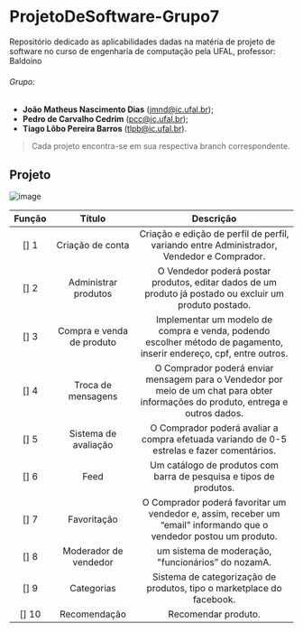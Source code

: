 # ProjetoDeSoftware-Grupo7
Repositório dedicado as aplicabilidades dadas na matéria de projeto de software no curso de engenharia de computação pela UFAL, professor: Baldoino 

###### Grupo:
- **João Matheus Nascimento Dias** (jmnd@ic.ufal.br);
- **Pedro de Carvalho Cedrim**     (pcc@ic.ufal.br);
- **Tiago Lôbo Pereira Barros**    (tlpb@ic.ufal.br).

>Cada projeto encontra-se em sua respectiva branch correspondente.

## Projeto

![image](https://user-images.githubusercontent.com/70983676/216218817-bba65b99-6f6e-4ab9-9e24-1f92d57f072b.png)

|Função|        Título             |                                     Descrição                                                                                    |
|:----:|        :----:             |                                      :------:                                                                                    |
| [] 1 | Criação de conta          | Criação e edição de perfil de perfil, variando entre Administrador, Vendedor e Comprador.                                        |
| [] 2 | Administrar produtos      | O Vendedor poderá postar produtos, editar dados de um produto já postado ou excluir um produto postado.                          |
| [] 3 | Compra e venda de produto | Implementar um modelo de compra e venda, podendo escolher método de pagamento, inserir endereço, cpf, entre outros.              |
| [] 4 | Troca de mensagens        | O Comprador poderá enviar mensagem para o Vendedor por meio de um chat para obter informações do produto, entrega e outros dados.|
| [] 5 | Sistema de avaliação      | O Comprador poderá avaliar a compra efetuada  variando de 0-5 estrelas e fazer comentários.                                      |
| [] 6 | Feed                      | Um catálogo de produtos com barra de pesquisa e tipos de produtos.                                                               |
| [] 7 | Favoritação               | O Comprador poderá favoritar um vendedor e, assim, receber um “email” informando que o vendedor postou um produto.               |
| [] 8 | Moderador de vendedor     | um sistema de moderação, "funcionários” do nozamA.                                                                               |
| [] 9 | Categorias                | Sistema de categorização de produtos, tipo o marketplace do facebook.                                                            |
| [] 10 | Recomendação             | Recomendar produto.                                                                                                              |
